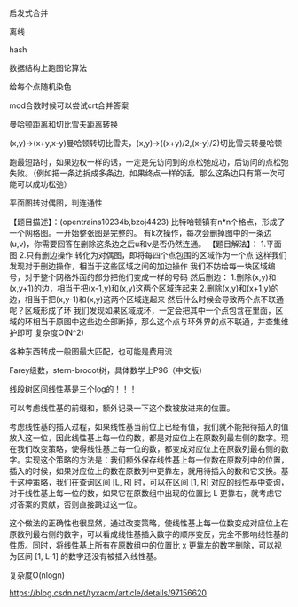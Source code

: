 启发式合并

离线

hash

数据结构上跑图论算法

给每个点随机染色

mod合数时候可以尝试crt合并答案

曼哈顿距离和切比雪夫距离转换

(x,y)->(x+y,x-y)曼哈顿转切比雪夫，(x,y)->((x+y)/2,(x-y)/2)切比雪夫转曼哈顿

跑最短路时，如果边权一样的话，一定是先访问到的点松弛成功，后访问的点松弛失败。（例如把一条边拆成多条边，如果终点一样的话，那么这条边只有第一次可能可以成功松弛）



平面图转对偶图，判连通性

【题目描述】：(opentrains10234b,bzoj4423)
    比特哈顿镇有n*n个格点，形成了一个网格图。一开始整张图是完整的。
    有k次操作，每次会删掉图中的一条边(u,v)，你需要回答在删除这条边之后u和v是否仍然连通。
【题目解法】：
    1.平面图
    2.只有删边操作
    转化为对偶图，即将每四个点包围的区域作为一个点
    这样我们发现对于删边操作，相当于这些区域之间的加边操作
    我们不妨给每一块区域编号，对于整个网格外面的部分把他们变成一样的号码
    然后删边：
    1.删除(x,y)和(x,y+1)的边，相当于把(x-1,y)和(x,y)这两个区域连起来
    2.删除(x,y)和(x+1,y)的边，相当于把(x,y-1)和(x,y)这两个区域连起来
    然后什么时候会导致两个点不联通呢？区域形成了环
    我们发现如果区域成环，一定会把其中一个点包含在里面，区域的环相当于原图中这些边全部断掉，那么这个点与环外界的点不联通，并查集维护即可
    复杂度O(N^2)





各种东西转成一般图最大匹配，也可能是费用流





Farey级数，stern-brocot树，具体数学上P96（中文版）

线段树区间线性基是三个log的！！！

可以考虑线性基的前缀和，额外记录一下这个数被放进来的位置。

考虑线性基的插入过程，如果线性基当前位上已经有值，我们就不能把待插入的值放入这一位，因此线性基上每一位的数，都是对应位上在原数列最左侧的数字。现在我们改变策略，使得线性基上每一位的数，都变成对应位上在原数列最右侧的数字。实现这个策略的方法是：我们额外保存线性基上每一位数在原数列中的位置，插入的时候，如果对应位上的数在原数列中更靠左，就用待插入的数和它交换。基于这种策略，我们在查询区间 [L, R] 时，可以在区间 [1, R] 对应的线性基中查询，对于线性基上每一位的数，如果它在原数组中出现的位置比 L 更靠右，就考虑它对答案的贡献，否则直接跳过这一位。

这个做法的正确性也很显然，通过改变策略，使线性基上每一位数变成对应位上在原数列最右侧的数字，可以看成线性基插入数字的顺序变反，完全不影响线性基的性质。同时，将线性基上所有在原数组中的位置比 x 更靠左的数字删除，可以视为区间 [1, L-1] 的数字还没有被插入线性基。

复杂度O(nlogn)

https://blog.csdn.net/tyxacm/article/details/97156620
